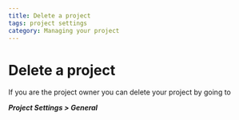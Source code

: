 ```yaml
---
title: Delete a project
tags: project settings
category: Managing your project
---
```


# Delete a project

If you are the project owner you can delete your project by going to

***Project Settings > General***
